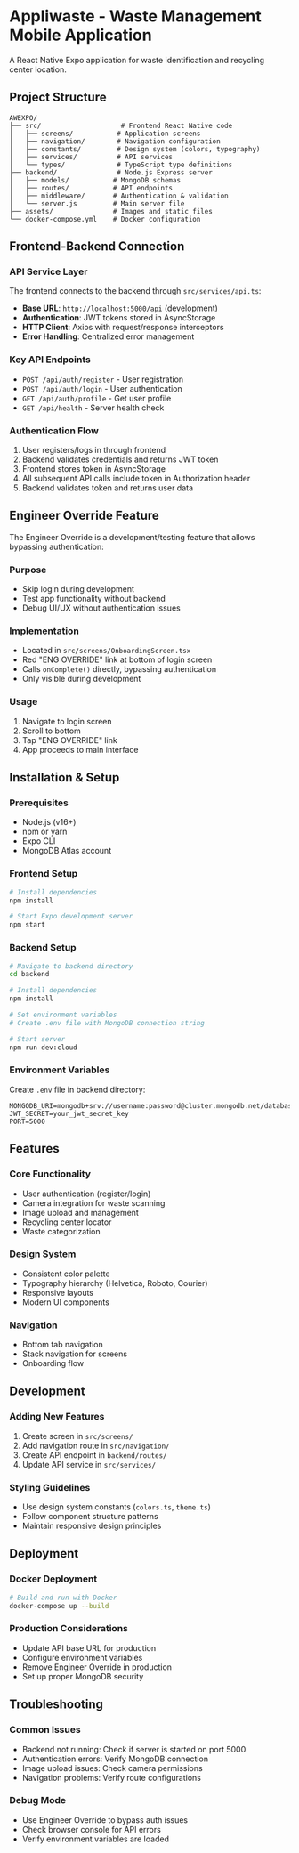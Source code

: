 # Appliwaste - Waste Management Mobile Application

A React Native Expo application for waste identification and recycling center location.

## Project Structure

```
AWEXPO/
├── src/                    # Frontend React Native code
│   ├── screens/           # Application screens
│   ├── navigation/        # Navigation configuration
│   ├── constants/         # Design system (colors, typography)
│   ├── services/          # API services
│   └── types/             # TypeScript type definitions
├── backend/               # Node.js Express server
│   ├── models/           # MongoDB schemas
│   ├── routes/           # API endpoints
│   ├── middleware/       # Authentication & validation
│   └── server.js         # Main server file
├── assets/               # Images and static files
└── docker-compose.yml    # Docker configuration
```

## Frontend-Backend Connection

### API Service Layer
The frontend connects to the backend through `src/services/api.ts`:

- **Base URL**: `http://localhost:5000/api` (development)
- **Authentication**: JWT tokens stored in AsyncStorage
- **HTTP Client**: Axios with request/response interceptors
- **Error Handling**: Centralized error management

### Key API Endpoints
- `POST /api/auth/register` - User registration
- `POST /api/auth/login` - User authentication
- `GET /api/auth/profile` - Get user profile
- `GET /api/health` - Server health check

### Authentication Flow
1. User registers/logs in through frontend
2. Backend validates credentials and returns JWT token
3. Frontend stores token in AsyncStorage
4. All subsequent API calls include token in Authorization header
5. Backend validates token and returns user data

## Engineer Override Feature

The Engineer Override is a development/testing feature that allows bypassing authentication:

### Purpose
- Skip login during development
- Test app functionality without backend
- Debug UI/UX without authentication issues

### Implementation
- Located in `src/screens/OnboardingScreen.tsx`
- Red "ENG OVERRIDE" link at bottom of login screen
- Calls `onComplete()` directly, bypassing authentication
- Only visible during development

### Usage
1. Navigate to login screen
2. Scroll to bottom
3. Tap "ENG OVERRIDE" link
4. App proceeds to main interface

## Installation & Setup

### Prerequisites
- Node.js (v16+)
- npm or yarn
- Expo CLI
- MongoDB Atlas account

### Frontend Setup
```bash
# Install dependencies
npm install

# Start Expo development server
npm start
```

### Backend Setup
```bash
# Navigate to backend directory
cd backend

# Install dependencies
npm install

# Set environment variables
# Create .env file with MongoDB connection string

# Start server
npm run dev:cloud
```

### Environment Variables
Create `.env` file in backend directory:
```
MONGODB_URI=mongodb+srv://username:password@cluster.mongodb.net/database
JWT_SECRET=your_jwt_secret_key
PORT=5000
```

## Features

### Core Functionality
- User authentication (register/login)
- Camera integration for waste scanning
- Image upload and management
- Recycling center locator
- Waste categorization

### Design System
- Consistent color palette
- Typography hierarchy (Helvetica, Roboto, Courier)
- Responsive layouts
- Modern UI components

### Navigation
- Bottom tab navigation
- Stack navigation for screens
- Onboarding flow

## Development

### Adding New Features
1. Create screen in `src/screens/`
2. Add navigation route in `src/navigation/`
3. Create API endpoint in `backend/routes/`
4. Update API service in `src/services/`

### Styling Guidelines
- Use design system constants (`colors.ts`, `theme.ts`)
- Follow component structure patterns
- Maintain responsive design principles

## Deployment

### Docker Deployment
```bash
# Build and run with Docker
docker-compose up --build
```

### Production Considerations
- Update API base URL for production
- Configure environment variables
- Remove Engineer Override in production
- Set up proper MongoDB security

## Troubleshooting

### Common Issues
- Backend not running: Check if server is started on port 5000
- Authentication errors: Verify MongoDB connection
- Image upload issues: Check camera permissions
- Navigation problems: Verify route configurations

### Debug Mode
- Use Engineer Override to bypass auth issues
- Check browser console for API errors
- Verify environment variables are loaded
